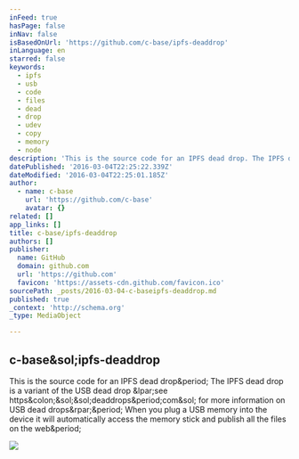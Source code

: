 ```yaml
---
inFeed: true
hasPage: false
inNav: false
isBasedOnUrl: 'https://github.com/c-base/ipfs-deaddrop'
inLanguage: en
starred: false
keywords:
  - ipfs
  - usb
  - code
  - files
  - dead
  - drop
  - udev
  - copy
  - memory
  - node
description: 'This is the source code for an IPFS dead drop. The IPFS dead drop is a variant of the USB dead drop (see https://deaddrops.com/ for more information on USB dead drops). When you plug a USB memory into the device it will automatically access the memory stick and publish all the files on the web.'
datePublished: '2016-03-04T22:25:22.339Z'
dateModified: '2016-03-04T22:25:01.185Z'
author:
  - name: c-base
    url: 'https://github.com/c-base'
    avatar: {}
related: []
app_links: []
title: c-base/ipfs-deaddrop
authors: []
publisher:
  name: GitHub
  domain: github.com
  url: 'https://github.com'
  favicon: 'https://assets-cdn.github.com/favicon.ico'
sourcePath: _posts/2016-03-04-c-baseipfs-deaddrop.md
published: true
_context: 'http://schema.org'
_type: MediaObject

---
```

<article style=""><h1>c-base&amp;sol;ipfs-deaddrop</h1><p>This is the source code for an IPFS dead drop&amp;period; The IPFS dead drop is a variant of the USB dead drop &amp;lpar;see https&amp;colon;&amp;sol;&amp;sol;deaddrops&amp;period;com&amp;sol; for more information on USB dead drops&amp;rpar;&amp;period; When you plug a USB memory into the device it will automatically access the memory stick and publish all the files on the web&amp;period;</p><img src="https://avatars0.githubusercontent.com/u/1377625?v=3&amp;s=400" /></article>
